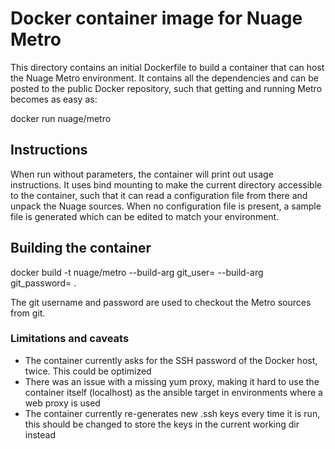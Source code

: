 # Docker container image for Nuage Metro

This directory contains an initial Dockerfile to build a container that can host the Nuage Metro environment. It contains all the dependencies and can be posted to the public Docker repository, such that getting and running Metro becomes as easy as:

docker run nuage/metro

## Instructions

When run without parameters, the container will print out usage instructions. It uses bind mounting to make the current directory accessible to the container, such that it can read a configuration file from there and unpack the Nuage sources. When no configuration file is present, a sample file is generated which can be edited to match your environment.

## Building the container

docker build -t nuage/metro --build-arg git_user=<username> --build-arg git_password=<password> .

The git username and password are used to checkout the Metro sources from git.

### Limitations and caveats

* The container currently asks for the SSH password of the Docker host, twice. This could be optimized
* There was an issue with a missing yum proxy, making it hard to use the container itself (localhost) as the ansible target in environments where a web proxy is used
* The container currently re-generates new .ssh keys every time it is run, this should be changed to store the keys in the current working dir instead
